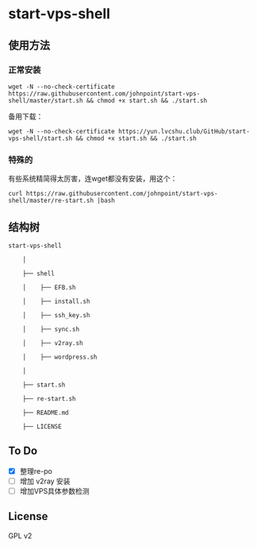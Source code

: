 # start-vps-shell #

## 使用方法 ##

### 正常安装 ###
`wget -N --no-check-certificate https://raw.githubusercontent.com/johnpoint/start-vps-shell/master/start.sh && chmod +x start.sh && ./start.sh`

备用下载：

`wget -N --no-check-certificate https://yun.lvcshu.club/GitHub/start-vps-shell/start.sh && chmod +x start.sh && ./start.sh`

### 特殊的 ###

有些系统精简得太厉害，连wget都没有安装，用这个：

`curl https://raw.githubusercontent.com/johnpoint/start-vps-shell/master/re-start.sh |bash`

## 结构树 ##
```
start-vps-shell
    
	│
    
	├── shell
    
	│    ├── EFB.sh
    
	│    ├── install.sh
    
	│    ├── ssh_key.sh
    
	│    ├── sync.sh
    
	│    ├── v2ray.sh
    
	│    ├── wordpress.sh
    
	│
    
	├── start.sh
    
	├── re-start.sh
    
	├── README.md
    
	├── LICENSE
```

## To Do ##
- [x] 整理re-po
- [ ] 增加 v2ray 安装
- [ ] 增加VPS具体参数检测

## License ##
GPL v2
